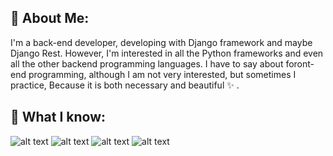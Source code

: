 ## 🌴 About Me:
I'm a back-end developer, developing with Django framework and maybe Django Rest. However, I'm interested in all the Python frameworks and even all the other backend programming languages. I have to say about foront-end programming, although I am not very interested, but sometimes I practice, Because it is both necessary and beautiful ✨  . 
## 🌴 What I know:
![alt text](https://user-images.githubusercontent.com/46049723/132345931-c43bc113-314e-4e5f-8172-fc72c08ab460.png)
![alt text](https://user-images.githubusercontent.com/46049723/132345952-e81eed0c-9b07-40ad-8cc9-8204969404df.jpg)
![alt text](https://user-images.githubusercontent.com/46049723/132345962-a5dd4d2e-de4a-437f-aede-358b58bc5dc9.png)
![alt text](https://user-images.githubusercontent.com/46049723/132345967-9c6b6f40-140a-40f5-9771-b1e5e785f7df.png)
